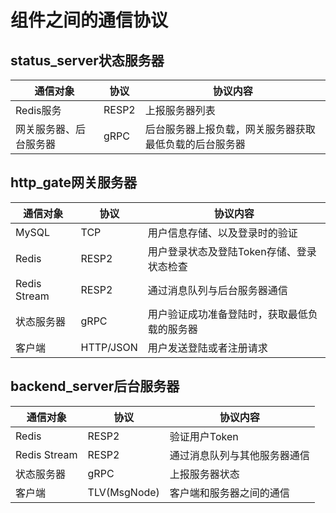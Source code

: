 # 组件之间的通信协议
## status_server状态服务器
| 通信对象 | 协议 | 协议内容 |
| --- | --- | --- |
| Redis服务 | RESP2 | 上报服务器列表 |
| 网关服务器、后台服务器 | gRPC | 后台服务器上报负载，网关服务器获取最低负载的后台服务器 |

## http_gate网关服务器

| 通信对象 | 协议 | 协议内容 |
| --- | --- | --- |
| MySQL | TCP | 用户信息存储、以及登录时的验证 |
| Redis | RESP2 | 用户登录状态及登陆Token存储、登录状态检查 |
| Redis Stream | RESP2 | 通过消息队列与后台服务器通信 |
| 状态服务器 | gRPC | 用户验证成功准备登陆时，获取最低负载的服务器 |
| 客户端 | HTTP/JSON | 用户发送登陆或者注册请求 |

## backend_server后台服务器
| 通信对象 | 协议 | 协议内容 |
| --- | --- | --- |
| Redis | RESP2 | 验证用户Token |
| Redis Stream | RESP2 | 通过消息队列与其他服务器通信 |
| 状态服务器 | gRPC | 上报服务器状态 |
| 客户端 | TLV(MsgNode) | 客户端和服务器之间的通信 |